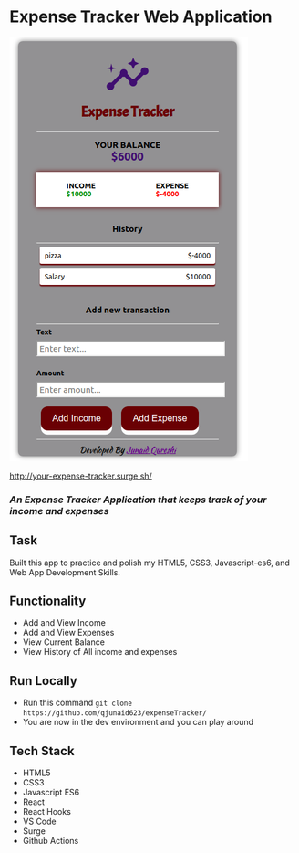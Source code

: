 # Expense Tracker Web Application

<img src="images/expensetracker3.png"/>


http://your-expense-tracker.surge.sh/
### *An Expense Tracker Application that keeps track of your income and expenses*

## Task
Built this app to practice and polish my HTML5, CSS3, Javascript-es6, and Web App Development Skills.


## Functionality
 - Add and View Income
 - Add and View Expenses
 - View Current Balance
 - View History of All income and expenses

## Run Locally 

- Run this command `git clone https://github.com/qjunaid623/expenseTracker/`
- You are now in the dev environment and you can play around 

## Tech Stack

- HTML5
- CSS3
- Javascript ES6
- React
- React Hooks
- VS Code
- Surge
- Github Actions
